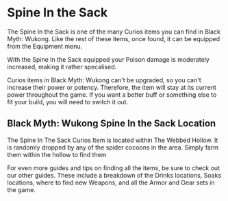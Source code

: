 # Spine In the Sack

The Spine In the Sack is one of the many Curios items you can find in Black Myth: Wukong. Like the rest of these items, once found, it can be equipped from the Equipment menu. 

With the Spine In the Sack equipped your Poison damage is moderately increased, making it rather specalised. 

Curios items in Black Myth: Wukong can't be upgraded, so you can't increase their power or potency. Therefore, the item will stay at its current power throughout the game. If you want a better buff or something else to fit your build, you will need to switch it out. 

## Black Myth: Wukong Spine In the Sack Location

The Spine In The Sack Curios Item is located within The Webbed Hollow. It is randomly dropped by any of the spider cocoons in the area. Simply farm them within the hollow to find them 

For even more guides and tips on finding all the items, be sure to check out our other guides. These include a breakdown of the Drinks locations, Soaks locations, where to find new Weapons, and all the Armor and Gear sets in the game. 
